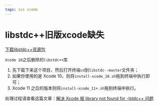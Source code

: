 ```yaml
---
tags: ios xcode
---
```


# libstdc++旧版xcode缺失

[下载libstdc++资源包](https://github.com/devdawei/libstdc-)

`Xcode 10`之后删除的`libstdc++`库

1.  先下载下来这个项目，然后打开终端`cd`到`libstdc--master`文件夹；
2.  如果你使用的是 Xcode 10，则将`install-xcode_10.sh`拖到终端中执行即可；
3.  Xcode 11 之后的版本则将`install-xcode_11+.sh`拖到终端中执行。

处理过程请查看这篇文章：[解决 Xcode 报 library not found for -lstdc++ 问题](https://www.jianshu.com/p/6d94278d62b3)